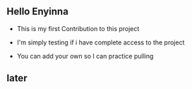 ## Hello Enyinna

* This is my first Contribution to this project

* I'm simply testing if i have complete access to the project

* You can add your own so I can practice pulling

## later